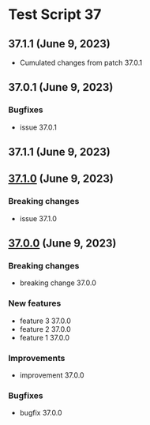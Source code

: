 # Test Script 37
## 37.1.1 (June 9, 2023)
* Cumulated changes from patch 37.0.1
##  37.0.1 (June 9, 2023)
### Bugfixes

* issue 37.0.1

##  37.1.1 (June 9, 2023)

##  [37.1.0](37.1.0.md) (June 9, 2023)
### Breaking changes

* issue 37.1.0

##  [37.0.0](37.0.0.md) (June 9, 2023)
### Breaking changes

* breaking change 37.0.0

### New features

* feature 3 37.0.0
* feature 2 37.0.0
* feature 1 37.0.0

### Improvements

* improvement 37.0.0

### Bugfixes

* bugfix 37.0.0


